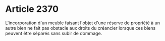 # Article 2370

L'incorporation d'un meuble faisant l'objet d'une réserve de propriété à un autre bien ne fait pas obstacle aux droits du créancier lorsque ces biens peuvent être séparés sans subir de dommage.